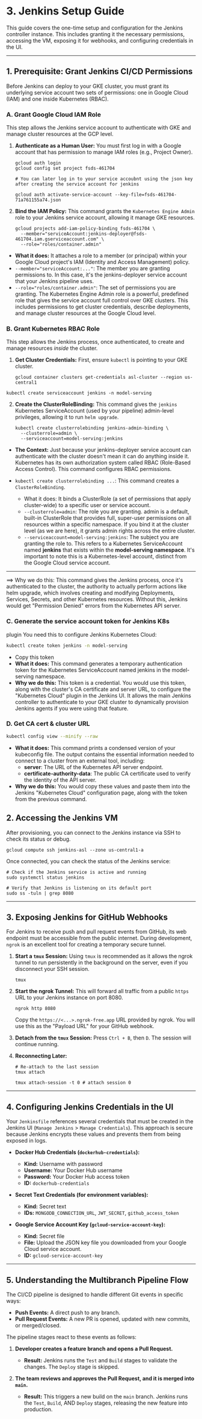 # 3. Jenkins Setup Guide

This guide covers the one-time setup and configuration for the Jenkins controller instance. This includes granting it the necessary permissions, accessing the VM, exposing it for webhooks, and configuring credentials in the UI.

---

## 1. Prerequisite: Grant Jenkins CI/CD Permissions

Before Jenkins can deploy to your GKE cluster, you must grant its underlying service account two sets of permissions: one in Google Cloud (IAM) and one inside Kubernetes (RBAC).

### A. Grant Google Cloud IAM Role

This step allows the Jenkins service account to authenticate with GKE and manage cluster resources at the GCP level.

1.  **Authenticate as a Human User:**
    You must first log in with a Google account that has permission to manage IAM roles (e.g., Project Owner).
    ```shell
    gcloud auth login
    gcloud config set project fsds-461704

    # You can later log in to your service accoubnt using the json key after creating the service account for jenkins
    
    gcloud auth activate-service-account --key-file=fsds-461704-71a761155a74.json
    ```

2.  **Bind the IAM Policy:**
    This command grants the `Kubernetes Engine Admin` role to your Jenkins service account, allowing it manage GKE resources.
    ```shell
    gcloud projects add-iam-policy-binding fsds-461704 \
      --member="serviceAccount:jenkins-deployer@fsds-461704.iam.gserviceaccount.com" \
      --role="roles/container.admin"
    ```
- **What it does:** It attaches a role to a member 
(or principal) within your Google Cloud project's IAM 
(Identity and Access Management) policy.
- `--member="serviceAccount:..."`: The member you are 
granting permissions to. In this case, it's the 
jenkins-deployer service account that your Jenkins 
pipeline uses.
- `--role="roles/container.admin"`: The set of 
permissions you are granting. The Kubernetes Engine 
Admin role is a powerful, predefined role that gives 
the service account full control over GKE clusters. 
This includes permissions to get cluster credentials, 
describe deployments, and manage cluster resources at 
the Google Cloud level.

### B. Grant Kubernetes RBAC Role

This step allows the Jenkins process, once authenticated, to create and manage resources *inside* the cluster.

1.  **Get Cluster Credentials:**
    First, ensure `kubectl` is pointing to your GKE cluster.
    ```shell
    gcloud container clusters get-credentials asl-cluster --region us-central1
    ```

```shell
kubectl create serviceaccount jenkins -n model-serving
```

2.  **Create the ClusterRoleBinding:**
    This command gives the `jenkins` Kubernetes ServiceAccount (used by your pipeline) admin-level privileges, allowing it to run `helm upgrade`.
    ```shell
    kubectl create clusterrolebinding jenkins-admin-binding \
      --clusterrole=admin \
      --serviceaccount=model-serving:jenkins
    ``` 

- **The Context:** Just because your jenkins-deployer 
service account can authenticate with the cluster 
doesn't mean it can do anything inside it. Kubernetes 
has its own authorization system called RBAC 
(Role-Based Access Control). This command configures 
RBAC permissions.

- `kubectl create clusterrolebinding ...`: This 
command creates a `ClusterRoleBinding`.
  - What it does: It binds a ClusterRole (a set of 
  permissions that apply cluster-wide) to a specific 
  user or service account.
  - `--clusterrole=admin`: The role you are granting. 
  admin is a default, built-in ClusterRole that 
  provides full, super-user permissions on all 
  resources within a specific namespace. If you bind 
  it at the cluster level (as we are here), it grants 
  admin rights across the entire cluster.
  - `--serviceaccount=model-serving:jenkins`: The 
  subject you are granting the role to. This refers 
  to a Kubernetes ServiceAccount named **jenkins** 
  that exists within the **model-serving namespace**. 
  It's important to note this is a Kubernetes-level 
  account, distinct from the Google Cloud service 
  account.

---

==> Why we do this: This command gives the Jenkins 
process, once it's authenticated to the cluster, the 
authority to actually perform actions like helm 
upgrade, which involves creating and modifying 
Deployments, Services, Secrets, and other Kubernetes 
resources. Without this, Jenkins would get 
"Permission Denied" errors from the Kubernetes API 
server.

### C. Generate the service account token for Jenkins K8s 
plugin
You need this to configure Jenkins Kubernetes Cloud:

```bash
kubectl create token jenkins -n model-serving
```

- Copy this token 
- **What it does:** This command generates a 
temporary authentication token for the Kubernetes 
ServiceAccount named jenkins in the model-serving 
namespace.
- **Why we do this:** This token is a credential. You 
would use this token, along with the cluster's CA 
certificate and server URL, to configure the 
"Kubernetes Cloud" plugin in the Jenkins UI. It 
allows the main Jenkins controller to authenticate to 
your GKE cluster to dynamically provision Jenkins 
agents if you were using that feature.

### D. Get CA cert & cluster URL

```bash
kubectl config view --minify --raw
```

- **What it does:** This command prints a condensed 
version of your kubeconfig file. The output contains 
the essential information needed to connect to a 
cluster from an external tool, including:
  - **server**: The URL of the Kubernetes API server 
  endpoint.
  - **certificate-authority-data**: The public CA 
  certificate used to verify the identity of the API 
  server.
- **Why we do this:** You would copy these values and 
paste them into the Jenkins "Kubernetes Cloud" 
configuration page, along with the token from the 
previous command.

## 2. Accessing the Jenkins VM

After provisioning, you can connect to the Jenkins instance via SSH to check its status or debug.

```shell
gcloud compute ssh jenkins-asl --zone us-central1-a
```

Once connected, you can check the status of the Jenkins service:
```shell
# Check if the Jenkins service is active and running
sudo systemctl status jenkins

# Verify that Jenkins is listening on its default port
sudo ss -tuln | grep 8080
```

---

## 3. Exposing Jenkins for GitHub Webhooks

For Jenkins to receive push and pull request events from GitHub, its web endpoint must be accessible from the public internet. During development, `ngrok` is an excellent tool for creating a temporary secure tunnel.

1.  **Start a `tmux` Session:**
    Using `tmux` is recommended as it allows the ngrok tunnel to run persistently in the background on the server, even if you disconnect your SSH session.
    ```shell
    tmux
    ```

2.  **Start the ngrok Tunnel:**
    This will forward all traffic from a public `https` URL to your Jenkins instance on port 8080.
    ```shell
    ngrok http 8080
    ```
    Copy the `https://<...>.ngrok-free.app` URL provided by ngrok. You will use this as the "Payload URL" for your GitHub webhook.

3.  **Detach from the `tmux` Session:**
    Press `Ctrl + B`, then `D`. The session will continue running.

4.  **Reconnecting Later:**
    ```shell
    # Re-attach to the last session
    tmux attach

    tmux attach-session -t 0 # attach session 0
    ```

---

## 4. Configuring Jenkins Credentials in the UI

Your `Jenkinsfile` references several credentials that must be created in the Jenkins UI (`Manage Jenkins` > `Manage Credentials`). This approach is secure because Jenkins encrypts these values and prevents them from being exposed in logs.

-   **Docker Hub Credentials (`dockerhub-credentials`):**
    -   **Kind:** Username with password
    -   **Username:** Your Docker Hub username
    -   **Password:** Your Docker Hub access token
    -   **ID:** `dockerhub-credentials`

-   **Secret Text Credentials (for environment variables):**
    -   **Kind:** Secret text
    -   **IDs:** `MONGODB_CONNECTION_URL`, `JWT_SECRET`, `github_access_token`

-   **Google Service Account Key (`gcloud-service-account-key`):**
    -   **Kind:** Secret file
    -   **File:** Upload the JSON key file you downloaded from your Google Cloud service account.
    -   **ID:** `gcloud-service-account-key`

---

## 5. Understanding the Multibranch Pipeline Flow

The CI/CD pipeline is designed to handle different Git events in specific ways:

-   **Push Events:** A direct push to any branch.
-   **Pull Request Events:** A new PR is opened, updated with new commits, or merged/closed.

The pipeline stages react to these events as follows:

1.  **Developer creates a feature branch and opens a Pull Request.**
    -   **Result:** Jenkins runs the `Test` and `Build` stages to validate the changes. The `Deploy` stage is skipped.

2.  **The team reviews and approves the Pull Request, and it is merged into `main`.**
    -   **Result:** This triggers a new build on the `main` branch. Jenkins runs the `Test`, `Build`, AND `Deploy` stages, releasing the new feature into production. 